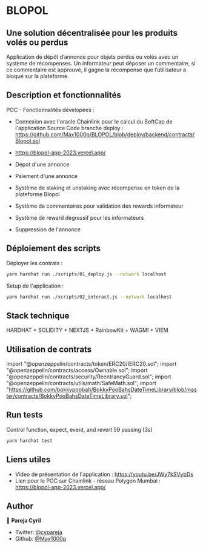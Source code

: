 # BLOPOL
## Une solution décentralisée pour les produits volés ou perdus
Application de dépôt d’annonce pour objets perdus ou volés avec un système de récompenses. Un informateur peut déposer un commentaire, si ce commentaire est approuvé, il gagne la récompense que l’utilisateur a bloqué sur la plateforme.


## Description et fonctionnalités

POC - Fonctionnalités dévelopées : 

- Connexion avec l'oracle Chainlink pour le calcul du SoftCap de l'application
Source Code branche deploy : https://github.com/Max1000p/BLOPOL/blob/deploy/backend/contracts/Blopol.sol
- <https://blopol-app-2023.vercel.app/>

- Dépot d'une annonce
- Paiement d'une annonce
- Système de staking et unstaking avec récompense en token de la plateforme Blopol
- Système de commentaires pour validation des rewards informateur
- Système de reward degressif pour les informateurs
- Suppression de l'annonce

## Déploiement des scripts
Déployer les contrats :

```bash
yarn hardhat run ./scripts/01_deploy.js --network localhost
```

Setup de l'application : 
```bash
yarn hardhat run ./scripts/02_interact.js --network localhost
```



## Stack technique
HARDHAT + SOLIDITY + NEXTJS + RainbowKit + WAGMI + VIEM

## Utilisation de contrats
import "@openzeppelin/contracts/token/ERC20/IERC20.sol";
import "@openzeppelin/contracts/access/Ownable.sol";
import "@openzeppelin/contracts/security/ReentrancyGuard.sol";
import "@openzeppelin/contracts/utils/math/SafeMath.sol";
import "https://github.com/bokkypoobah/BokkyPooBahsDateTimeLibrary/blob/master/contracts/BokkyPooBahsDateTimeLibrary.sol";


## Run tests
Control function, expect, event, and revert
59 passing (3s)

```sh
yarn hardhat test
```

## Liens utiles
* Video de présentation de l'application : https://youtu.be/JWy7kSVybDs
* Lien pour le POC sur Chainlink - réseau Polygon Mumbai : https://blopol-app-2023.vercel.app/


## Author

👤 **Pareja Cyril**

* Twitter: [@cypareja](https://twitter.com/cypareja)
* Github: [@Max1000p](https://github.com/Max1000p)
